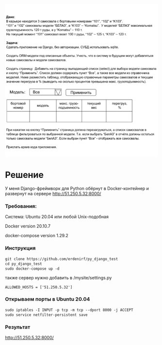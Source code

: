 ![My Image](task_test.png)

# Решение

У меня Django-фреймворк для Python обёрнут в Docker-контейнер и развернут на сервере http://51.250.5.32:8000/

### Требования:

Система: Ubuntu 20.04 или любой Unix-подобная

Docker version 20.10.7

docker-compose version 1.29.2

### Инструкция

```
git clone https://github.com/erdenirf/py_django_test
cd py_django_test
sudo docker-compose up -d
```

также сервер нужно добавить в /mysite/settings.py
```
ALLOWED_HOSTS = ['51.250.5.32']
```

### Открываем порты в Ubuntu 20.04

```
sudo iptables -I INPUT -p tcp -m tcp --dport 8000 -j ACCEPT
sudo service netfilter-persistent save
```

### Результат

http://51.250.5.32:8000/
